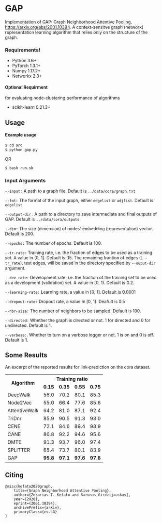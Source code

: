 # GAP
Implementation of GAP: Graph Neighborhood Attentive Pooling, https://arxiv.org/abs/2001.10394. A context-sensitve graph (network) representation learning algorithm that relies only on the structure of the graph.

### Requirements!
  - Python 3.6+
  - PyTorch 1.3.1+
  - Numpy 1.17.2+
  - Networkx 2.3+
  
#### Optional Requirment 
for evaluating node-clustering performance of algorithms
  - scikit-learn 0.21.3+

## Usage
#### Example usage
```sh
$ cd src
$ python gap.py
```
OR
```sh
$ bash run.sh
```

### Input Arguments


`--input:`
A path to a graph file. Default is ```../data/cora/graph.txt```

`--fmt:`
The format of the input graph, either ```edgelist``` or ```adjlist```. Default is ```edgelist```

`--output-dir:`
A path to a directory to save intermediate and final outputs of GAP. Default is ```../data/cora/outputs```

`--dim:`
The size (dimension) of nodes' embedding (representation) vector. Default is 200.

`--epochs:`
The number of epochs. Default is 100.

`--tr-rate:`
Training rate, i.e. the fraction of edges to be used as a training set. A value in (0, 1]. Default is .15. The remaining fraction of edges (```1 - tr_rate```), test edges, will be saved in the directory specified by ```--ouput-dir``` argument.

`--dev-rate:`
Development rate, i.e. the fraction of the training set to be used as a development (validation) set. A value in [0, 1). Default is 0.2.

`--learning-rate:`
Learning rate, a value in [0, 1]. Default is 0.0001

`--dropout-rate:`
Dropout rate, a value in [0, 1]. Deafult is 0.5

`--nbr-size:`
The number of neighbors to be sampled. Default is 100.

`--directed:`
Whether the graph is directed or not. 1 for directed and 0 for undirected. Default is 1.

`--verbose:`. 
Whether to turn on a verbose logger or not. 1 is on and 0 is off. Default is 1.

Some Results
------------
An excerpt of the reported results for link-prediction on the cora dataset.
<table>
  <tr>
    <th rowspan="2">Algorithm</th>
    <th colspan="4">Training ratio</th>
  </tr>
  <tr>
    <td><b>0.15</b></td>
    <td><b>0.35</b></td>
    <td><b>0.55</b></td>
    <td><b>0.75</b></td>
  </tr>
  <tr>
    <td>DeepWalk</td>
    <td>56.0</td>
    <td>70.2</td>
    <td>80.1</td>
    <td>85.3</td>
  </tr>
  <tr>
    <td>Node2Vec</td>
    <td>55.0</td>
    <td>66.4</td>
    <td>77.6</td>
    <td>85.6</td>
  </tr>
  <tr>
    <td>AttentiveWalk</td>
    <td>64.2</td>
    <td>81.0</td>
    <td>87.1</td>
    <td>92.4</td>
  </tr>
  <tr>
    <td>TriDnr</td>
    <td>85.9</td>
    <td>90.5</td>
    <td>91.3</td>
    <td>93.0</td>
  </tr>
  <tr>
    <td>CENE</td>
    <td>72.1</td>
    <td>84.6</td>
    <td>89.4</td>
    <td>93.9</td>
  </tr>
  <tr>
    <td>CANE</td>
    <td>86.8</td>
    <td>92.2</td>
    <td>94.6</td>
    <td>95.6</td>
  </tr>
  <tr>
    <td>DMTE</td>
    <td>91.3</td>
    <td>93.7</td>
    <td>96.0</td>
    <td>97.4</td>
  </tr>
  <tr>
    <td>SPLITTER</td>
    <td>65.4</td>
    <td>73.7</td>
    <td>80.1</td>
    <td>83.9</td>
  </tr>
  <tr>
    <td>GAP</td>
      <td><b>95.8</b></td>
      <td><b>97.1</b></td>
      <td><b>97.6</b></td>
      <td><b>97.8</b></td>
  </tr>
</table>


Citing
------
```
@misc{kefato2020graph,
    title={Graph Neighborhood Attentive Pooling},
    author={Zekarias T. Kefato and Sarunas Girdzijauskas},
    year={2020},
    eprint={2001.10394},
    archivePrefix={arXiv},
    primaryClass={cs.LG}
}
```